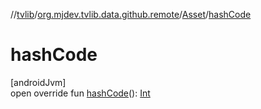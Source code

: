 //[tvlib](../../../index.md)/[org.mjdev.tvlib.data.github.remote](../index.md)/[Asset](index.md)/[hashCode](hash-code.md)

# hashCode

[androidJvm]\
open override fun [hashCode](hash-code.md)(): [Int](https://kotlinlang.org/api/latest/jvm/stdlib/kotlin/-int/index.html)
